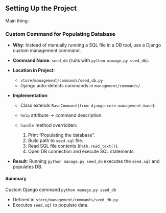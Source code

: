 ## Setting Up the Project

Main thing:

### Custom Command for Populating Database

- **Why**: Instead of manually running a SQL file in a DB tool, use a Django custom management command.

- **Command Name**: `seed_db` (runs with `python manage.py seed_db`).

- **Location in Project**:

  - `store/management/commands/seed_db.py`
  - Django auto-detects commands in `management/commands/`.

- **Implementation**:

  - Class extends `BaseCommand` (`from django.core.management.base`).
  - `help` attribute → command description.
  - `handle` method overridden:

    1. Print “Populating the database”.
    2. Build path to `seed.sql` file.
    3. Read SQL file contents (`Path.read_text()`).
    4. Open DB connection and execute SQL statements.

- **Result**: Running `python manage.py seed_db` executes the `seed.sql` and populates DB.

#### **Summary**

Custom Django command `python manage.py seed_db`

- Defined in `store/management/commands/seed_db.py`.
- Executes `seed.sql` to populate data.
